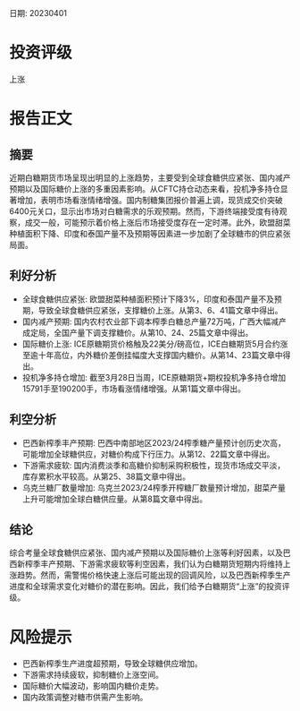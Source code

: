 
日期: 20230401

# 投资评级

上涨

# 报告正文

## 摘要

近期白糖期货市场呈现出明显的上涨趋势，主要受到全球食糖供应紧张、国内减产预期以及国际糖价上涨的多重因素影响。从CFTC持仓动态来看，投机净多持仓显著增加，表明市场看涨情绪增强。国内制糖集团报价普遍上调，现货成交价突破6400元关口，显示出市场对白糖需求的乐观预期。然而，下游终端接受度有待观察，成交一般，可能预示着价格上涨后市场接受度存在一定时滞。此外，欧盟甜菜种植面积下降、印度和泰国产量不及预期等因素进一步加剧了全球糖市的供应紧张局面。

## 利好分析

* 全球食糖供应紧张: 欧盟甜菜种植面积预计下降3%，印度和泰国产量不及预期，导致全球食糖供应紧张，支撑糖价上涨。从第3、6、41篇文章中得出。
* 国内减产预期: 国内农村农业部下调本榨季白糖总产量72万吨，广西大幅减产成定局，全国产量下调支撑糖价。从第10、24、25篇文章中得出。
* 国际糖价上涨: ICE原糖期货价格触及22美分/磅高位，ICE白糖期货5月合约涨至逾十年高位，内外糖价差倒挂幅度大支撑国内糖价。从第14、23篇文章中得出。
* 投机净多持仓增加: 截至3月28日当周，ICE原糖期货+期权投机净多持仓增加15791手至190200手，市场看涨情绪增强。从第1篇文章中得出。

## 利空分析

* 巴西新榨季丰产预期: 巴西中南部地区2023/24榨季糖产量预计创历史次高，可能增加全球糖供应，对糖价构成下行压力。从第12、22篇文章中得出。
* 下游需求疲软: 国内消费淡季和高糖价抑制采购积极性，现货市场成交平淡，库存累积水平较高。从第25、38篇文章中得出。
* 乌克兰糖厂数量增加: 乌克兰2023/24榨季开榨糖厂数量预计增加，甜菜产量上升可能增加全球白糖供应量。从第8篇文章中得出。

## 结论

综合考量全球食糖供应紧张、国内减产预期以及国际糖价上涨等利好因素，以及巴西新榨季丰产预期、下游需求疲软等利空因素，我们认为白糖期货短期内将维持上涨趋势。然而，需警惕价格快速上涨后可能出现的回调风险，以及巴西新榨季生产进度和全球需求变化对糖价的潜在影响。因此，我们给予白糖期货“上涨”的投资评级。

# 风险提示

* 巴西新榨季生产进度超预期，导致全球糖供应增加。
* 下游需求持续疲软，抑制糖价上涨空间。
* 国际糖价大幅波动，影响国内糖价走势。
* 国内政策调整对糖市供需产生影响。
